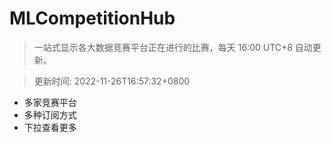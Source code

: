 # MLCompetitionHub

> 一站式显示各大数据竞赛平台正在进行的比赛，每天 16:00 UTC+8 自动更新。
  
> 更新时间: 2022-11-26T16:57:32+0800 

* 多家竞赛平台
* 多种订阅方式
* 下拉查看更多